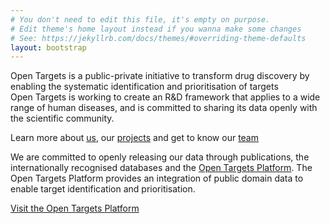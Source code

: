 ```yaml
---
# You don't need to edit this file, it's empty on purpose.
# Edit theme's home layout instead if you wanna make some changes
# See: https://jekyllrb.com/docs/themes/#overriding-theme-defaults
layout: bootstrap
---
```

<div class="hero">
    <div class="">
        Open Targets is a public-private initiative to transform drug discovery by enabling the systematic identification and prioritisation of targets
    </div>
</div>

<!-- Open Targets is a public-private initiative to generate evidence on the validity of therapeutic targets based on genome-scale experiments and analysis. -->Open Targets is working to create an R&D framework that applies to a wide range of human diseases, and is committed to sharing its data openly with the scientific community.

<!-- Learn [more about our projects](overview), learn more about our [projects](projects) and get to know [our team](people). -->

Learn more about [us](overview), our [projects](projects) and get to know our [team](people)

We are committed to openly releasing our data through publications, the internationally recognised databases and the [Open Targets Platform](https://www.targetvalidation.org). The Open Targets Platform provides an integration of public domain data to enable target identification and prioritisation.

<a class="button-small blue_normal" href="https://www.targetvalidation.org">Visit the Open Targets Platform</a>


